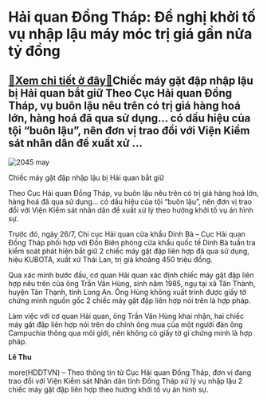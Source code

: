 Hải quan Đồng Tháp: Đề nghị khởi tố vụ nhập lậu máy móc trị giá gần nửa tỷ đồng
===============================================================================

[:gift:Xem chi tiết ở đây:gift:](https://hddtvn.com/hai-quan-dong-thap-de-nghi-khoi-to-vu-nhap-lau-may-moc-tri-gia-gan-nua-ty-dong/)Chiếc máy gặt đập nhập lậu bị Hải quan bắt giữ Theo Cục Hải quan Đồng Tháp, vụ buôn lậu nêu trên có trị giá hàng hoá lớn, hàng hoá đã qua sử dụng… có dấu hiệu của tội “buôn lậu”, nên đơn vị trao đổi với Viện Kiểm sát nhân dân đề xuất xử …
----------------------------------------------------------------------------------------------------------------------------------------------------------------------------------------------------------------------------------------------





![2045 may](https://haiquanonline.com.vn/stores/news_dataimages/hoalt/082020/14/16/in_article/2045_may.jpg?rt=20200814185440 "undefined")


Chiếc máy gặt đập nhập lậu bị Hải quan bắt giữ



Theo Cục Hải quan Đồng Tháp, vụ buôn lậu nêu trên có trị giá hàng hoá lớn, hàng hoá đã qua sử dụng… có dấu hiệu của tội “buôn lậu”, nên đơn vị trao đổi với Viện Kiểm sát nhân dân đề xuất xử lý theo hướng khởi tố vụ án hình sự.


Trước đó, ngày 26/7, Chi cục Hải quan cửa khẩu Dinh Bà – Cục Hải quan Đồng Tháp phối hợp với Đồn Biên phòng cửa khẩu quốc tế Dinh Bà tuần tra kiểm soát phát hiện bắt giữ 2 chiếc máy gặt đập liên hợp đã qua sử dụng, hiệu KUBOTA, xuất xứ Thái Lan, trị giá khoảng 450 triệu đồng.


Qua xác minh bước đầu, cơ quan Hải quan xác định chiếc máy gặt đập liên hợp nêu trên của ông Trần Văn Hùng, sinh năm 1985, ngụ tại xã Tân Thành, huyện Tân Thạnh, tỉnh Long An. Ông Hùng không xuất trình được giấy tờ chứng minh nguồn gốc 2 chiếc máy gặt đập liên hợp nói trên là hợp pháp.


Làm việc với cơ quan Hải quan, ông Trần Văn Hùng khai nhận, hai chiếc máy gặt đập liên hợp nói trên do chính ông mua của một người đàn ông Campuchia thông qua môi giới, nên không có giấy tờ gì chứng minh là hợp pháp.




**Lê Thu**



more(HDDTVN) – Theo thông tin từ Cục Hải quan Đồng Tháp, đơn vị đang trao đổi với Viện Kiểm sát Nhân dân tỉnh Đồng Tháp xử lý vụ nhập lậu 2 chiếc máy gặt đập liên hợp theo hướng khởi tố vụ án hình sự.

